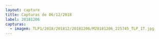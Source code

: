 ```yaml
---
layout: capture
title: Capturas de 06/12/2018
label: 20181206
capturas:
  - imagem: TLP1/2018/201812/20181206/M20181206_225745_TLP_1T.jpg
---
```

